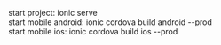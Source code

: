 start project: ionic serve <br>
start mobile android: ionic cordova build android --prod <br>
start mobile ios: ionic cordova build ios --prod
